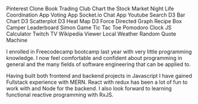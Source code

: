 Pinterest Clone
Book Trading Club
Chart the Stock Market
Night Life Coordination App
Voting App
Socket.io Chat App
Youtube Search
D3 Bar Chart
D3 Scatterplot
D3 Heat Map
D3 Force Directed Graph
Recipe Box
Camper Leaderboard
Simon Game
Tic Tac Toe
Pomodoro Clock
JS Calculator
Twitch TV
Wikipedia Viewer
Local Weather
Random Quote Machine


I enrolled in Freecodecamp bootcamp last year with very little programming knowledge. I now feel comfortable and confident about programming in general and the many fields of software engineering that can be applied to.

Having built both frontend and backend projects in Javascript I have gained Fullstack experience with MERN. React with redux has been a lot of fun to work with and Node for the backend. I also look forward to learning functional reactive programming with RxJS.

